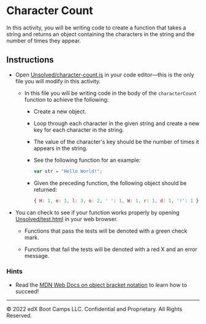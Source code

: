 # Character Count

In this activity, you will be writing code to create a function that takes a string and returns an object containing the characters in the string and the number of times they appear.

## Instructions

- Open [Unsolved/character-count.js](Unsolved/character-count.js) in your code editor&mdash;this is the only file you will modify in this activity.

  - In this file you will be writing code in the body of the `characterCount` function to achieve the following:

    - Create a new object.

    - Loop through each character in the given string and create a new key for each character in the string.

    - The value of the character's key should be the number of times it appears in the string.

    - See the following function for an example:

      ```js
      var str = "Hello World!";
      ```

    - Given the preceding function, the following object should be returned:

      ```js
      { H: 1, e: 1, l: 3, o: 2, ' ': 1, W: 1, r: 1, d: 1, '!': 1 }
      ```

- You can check to see if your function works properly by opening [Unsolved/test.html](Unsolved/test.html) in your web browser.

  - Functions that pass the tests will be denoted with a green check mark.

  - Functions that fail the tests will be denoted with a red X and an error message.

### Hints

- Read the [MDN Web Docs on object bracket notation](https://developer.mozilla.org/en-US/docs/Web/JavaScript/Reference/Operators/Property_accessors) to learn how to succeed!

---

© 2022 edX Boot Camps LLC. Confidential and Proprietary. All Rights Reserved.
